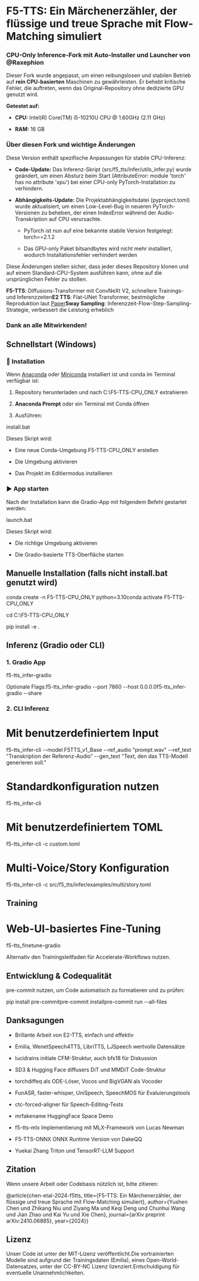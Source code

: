 F5-TTS: Ein Märchenerzähler, der flüssige und treue Sprache mit Flow-Matching simuliert
=======================================================================================

### CPU-Only Inference-Fork mit Auto-Installer und Launcher von @Raxephion

Dieser Fork wurde angepasst, um einen reibungslosen und stabilen Betrieb auf **rein CPU-basierten** Maschinen zu gewährleisten. Er behebt kritische Fehler, die auftreten, wenn das Original-Repository ohne dedizierte GPU genutzt wird.

**Getestet auf:**

*   **CPU:** Intel(R) Core(TM) i5-10210U CPU @ 1.60GHz (2.11 GHz)
    
*   **RAM:** 16 GB
    

### Über diesen Fork und wichtige Änderungen

Diese Version enthält spezifische Anpassungen für stabile CPU-Inferenz:

*   **Code-Update:** Das Inferenz-Skript (src/f5\_tts/infer/utils\_infer.py) wurde geändert, um einen Absturz beim Start (AttributeError: module 'torch' has no attribute 'xpu') bei einer CPU-only PyTorch-Installation zu verhindern.
    
*   **Abhängigkeits-Update:** Die Projektabhängigkeitsdatei (pyproject.toml) wurde aktualisiert, um einen Low-Level-Bug in neueren PyTorch-Versionen zu beheben, der einen IndexError während der Audio-Transkription auf CPU verursachte.
    
    *   PyTorch ist nun auf eine bekannte stabile Version festgelegt: torch==2.1.2
        
    *   Das GPU-only Paket bitsandbytes wird nicht mehr installiert, wodurch Installationsfehler verhindert werden
        

Diese Änderungen stellen sicher, dass jeder dieses Repository klonen und auf einem Standard-CPU-System ausführen kann, ohne auf die ursprünglichen Fehler zu stoßen.

**F5-TTS**: Diffusions-Transformer mit ConvNeXt V2, schnellere Trainings- und Inferenzzeiten**E2 TTS**: Flat-UNet Transformer, bestmögliche Reproduktion laut [Paper](https://arxiv.org/abs/2406.18009)**Sway Sampling**: Inferenzzeit-Flow-Step-Sampling-Strategie, verbessert die Leistung erheblich

### Dank an alle Mitwirkenden!

Schnellstart (Windows)
----------------------

### 🔧 Installation

Wenn [Anaconda](https://www.anaconda.com/) oder [Miniconda](https://docs.conda.io/en/latest/miniconda.html) installiert ist und conda im Terminal verfügbar ist:

1.  Repository herunterladen und nach C:\\F5-TTS-CPU\_ONLY extrahieren
    
2.  **Anaconda Prompt** oder ein Terminal mit Conda öffnen
    
3.  Ausführen:
    

install.bat

Dieses Skript wird:

*   Eine neue Conda-Umgebung F5-TTS-CPU\_ONLY erstellen
    
*   Die Umgebung aktivieren
    
*   Das Projekt im Editiermodus installieren
    

### ▶️ App starten

Nach der Installation kann die Gradio-App mit folgendem Befehl gestartet werden:

launch.bat

Dieses Skript wird:

*   Die richtige Umgebung aktivieren
    
*   Die Gradio-basierte TTS-Oberfläche starten
    

Manuelle Installation (falls nicht install.bat genutzt wird)
------------------------------------------------------------

conda create -n F5-TTS-CPU\_ONLY python=3.10conda activate F5-TTS-CPU\_ONLY

cd C:\\F5-TTS-CPU\_ONLY

pip install -e .

Inferenz (Gradio oder CLI)
--------------------------

### 1\. Gradio App

f5-tts\_infer-gradio

Optionale Flags:f5-tts\_infer-gradio --port 7860 --host 0.0.0.0f5-tts\_infer-gradio --share

### 2\. CLI Inferenz

Mit benutzerdefiniertem Input
=============================

f5-tts\_infer-cli --model F5TTS\_v1\_Base --ref\_audio "prompt.wav" --ref\_text "Transkription der Referenz-Audio" --gen\_text "Text, den das TTS-Modell generieren soll."

Standardkonfiguration nutzen
============================

f5-tts\_infer-cli

Mit benutzerdefiniertem TOML
============================

f5-tts\_infer-cli -c custom.toml

Multi-Voice/Story Konfiguration
===============================

f5-tts\_infer-cli -c src/f5\_tts/infer/examples/multi/story.toml

Training
--------

Web-UI-basiertes Fine-Tuning
============================

f5-tts\_finetune-gradio

Alternativ den Trainingsleitfaden für Accelerate-Workflows nutzen.

Entwicklung & Codequalität
--------------------------

pre-commit nutzen, um Code automatisch zu formatieren und zu prüfen:

pip install pre-commitpre-commit installpre-commit run --all-files

Danksagungen
------------

*   Brillante Arbeit von E2-TTS, einfach und effektiv
    
*   Emilia, WenetSpeech4TTS, LibriTTS, LJSpeech wertvolle Datensätze
    
*   lucidrains initiale CFM-Struktur, auch bfs18 für Diskussion
    
*   SD3 & Hugging Face diffusers DiT und MMDiT Code-Struktur
    
*   torchdiffeq als ODE-Löser, Vocos und BigVGAN als Vocoder
    
*   FunASR, faster-whisper, UniSpeech, SpeechMOS für Evaluierungstools
    
*   ctc-forced-aligner für Speech-Editing-Tests
    
*   mrfakename HuggingFace Space Demo
    
*   f5-tts-mlx Implementierung mit MLX-Framework von Lucas Newman
    
*   F5-TTS-ONNX ONNX Runtime Version von DakeQQ
    
*   Yuekai Zhang Triton und TensorRT-LLM Support
    

Zitation
--------

Wenn unsere Arbeit oder Codebasis nützlich ist, bitte zitieren:

@article{chen-etal-2024-f5tts, title={F5-TTS: Ein Märchenerzähler, der flüssige und treue Sprache mit Flow-Matching simuliert}, author={Yushen Chen und Zhikang Niu und Ziyang Ma und Keqi Deng und Chunhui Wang und Jian Zhao und Kai Yu und Xie Chen}, journal={arXiv preprint arXiv:2410.06885}, year={2024}}

Lizenz
------

Unser Code ist unter der MIT-Lizenz veröffentlicht.Die vortrainierten Modelle sind aufgrund der Trainingsdaten (Emilia), eines Open-World-Datensatzes, unter der CC-BY-NC Lizenz lizenziert.Entschuldigung für eventuelle Unannehmlichkeiten.
